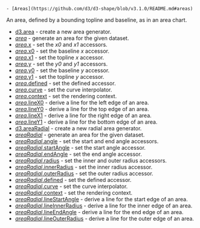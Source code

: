     - [Areas](https://github.com/d3/d3-shape/blob/v3.1.0/README.md#areas)

An area, defined by a bounding topline and baseline, as in an area chart.

- [d3.area](https://github.com/d3/d3-shape/blob/v3.1.0/README.md#area) - create a new area generator.
- [_area_](https://github.com/d3/d3-shape/blob/v3.1.0/README.md#_area) - generate an area for the given dataset.
- [_area_.x](https://github.com/d3/d3-shape/blob/v3.1.0/README.md#area_x) - set the _x0_ and _x1_ accessors.
- [_area_.x0](https://github.com/d3/d3-shape/blob/v3.1.0/README.md#area_x0) - set the baseline _x_ accessor.
- [_area_.x1](https://github.com/d3/d3-shape/blob/v3.1.0/README.md#area_x1) - set the topline _x_ accessor.
- [_area_.y](https://github.com/d3/d3-shape/blob/v3.1.0/README.md#area_y) - set the _y0_ and _y1_ accessors.
- [_area_.y0](https://github.com/d3/d3-shape/blob/v3.1.0/README.md#area_y0) - set the baseline _y_ accessor.
- [_area_.y1](https://github.com/d3/d3-shape/blob/v3.1.0/README.md#area_y1) - set the topline _y_ accessor.
- [_area_.defined](https://github.com/d3/d3-shape/blob/v3.1.0/README.md#area_defined) - set the defined accessor.
- [_area_.curve](https://github.com/d3/d3-shape/blob/v3.1.0/README.md#area_curve) - set the curve interpolator.
- [_area_.context](https://github.com/d3/d3-shape/blob/v3.1.0/README.md#area_context) - set the rendering context.
- [_area_.lineX0](https://github.com/d3/d3-shape/blob/v3.1.0/README.md#area_lineX0) - derive a line for the left edge of an area.
- [_area_.lineY0](https://github.com/d3/d3-shape/blob/v3.1.0/README.md#area_lineY0) - derive a line for the top edge of an area.
- [_area_.lineX1](https://github.com/d3/d3-shape/blob/v3.1.0/README.md#area_lineX1) - derive a line for the right edge of an area.
- [_area_.lineY1](https://github.com/d3/d3-shape/blob/v3.1.0/README.md#area_lineY1) - derive a line for the bottom edge of an area.
- [d3.areaRadial](https://github.com/d3/d3-shape/blob/v3.1.0/README.md#areaRadial) - create a new radial area generator.
- [_areaRadial_](https://github.com/d3/d3-shape/blob/v3.1.0/README.md#_areaRadial) - generate an area for the given dataset.
- [_areaRadial_.angle](https://github.com/d3/d3-shape/blob/v3.1.0/README.md#areaRadial_angle) - set the start and end angle accessors.
- [_areaRadial_.startAngle](https://github.com/d3/d3-shape/blob/v3.1.0/README.md#areaRadial_startAngle) - set the start angle accessor.
- [_areaRadial_.endAngle](https://github.com/d3/d3-shape/blob/v3.1.0/README.md#areaRadial_endAngle) - set the end angle accessor.
- [_areaRadial_.radius](https://github.com/d3/d3-shape/blob/v3.1.0/README.md#areaRadial_radius) - set the inner and outer radius accessors.
- [_areaRadial_.innerRadius](https://github.com/d3/d3-shape/blob/v3.1.0/README.md#areaRadial_innerRadius) - set the inner radius accessor.
- [_areaRadial_.outerRadius](https://github.com/d3/d3-shape/blob/v3.1.0/README.md#areaRadial_outerRadius) - set the outer radius accessor.
- [_areaRadial_.defined](https://github.com/d3/d3-shape/blob/v3.1.0/README.md#areaRadial_defined) - set the defined accessor.
- [_areaRadial_.curve](https://github.com/d3/d3-shape/blob/v3.1.0/README.md#areaRadial_curve) - set the curve interpolator.
- [_areaRadial_.context](https://github.com/d3/d3-shape/blob/v3.1.0/README.md#areaRadial_context) - set the rendering context.
- [_areaRadial_.lineStartAngle](https://github.com/d3/d3-shape/blob/v3.1.0/README.md#areaRadial_lineStartAngle) - derive a line for the start edge of an area.
- [_areaRadial_.lineInnerRadius](https://github.com/d3/d3-shape/blob/v3.1.0/README.md#areaRadial_lineInnerRadius) - derive a line for the inner edge of an area.
- [_areaRadial_.lineEndAngle](https://github.com/d3/d3-shape/blob/v3.1.0/README.md#areaRadial_lineEndAngle) - derive a line for the end edge of an area.
- [_areaRadial_.lineOuterRadius](https://github.com/d3/d3-shape/blob/v3.1.0/README.md#areaRadial_lineOuterRadius) - derive a line for the outer edge of an area.

